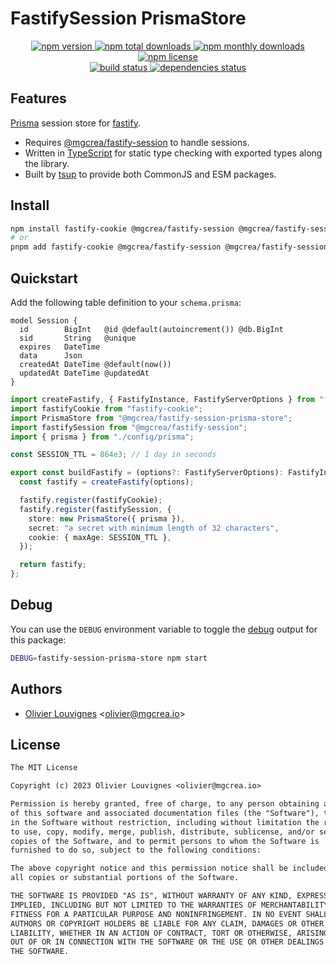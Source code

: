# FastifySession PrismaStore

<!-- markdownlint-disable MD033 -->
<p align="center">
  <a href="https://www.npmjs.com/package/@mgcrea/fastify-session-prisma-store">
    <img src="https://img.shields.io/npm/v/@mgcrea/fastify-session-prisma-store.svg?style=for-the-badge" alt="npm version" />
  </a>
  <a href="https://www.npmjs.com/package/@mgcrea/fastify-session-prisma-store">
    <img src="https://img.shields.io/npm/dt/@mgcrea/fastify-session-prisma-store.svg?style=for-the-badge" alt="npm total downloads" />
  </a>
  <a href="https://www.npmjs.com/package/@mgcrea/fastify-session-prisma-store">
    <img src="https://img.shields.io/npm/dm/@mgcrea/fastify-session-prisma-store.svg?style=for-the-badge" alt="npm monthly downloads" />
  </a>
  <a href="https://www.npmjs.com/package/@mgcrea/fastify-session-prisma-store">
    <img src="https://img.shields.io/npm/l/@mgcrea/fastify-session-prisma-store.svg?style=for-the-badge" alt="npm license" />
  </a>
  <br />
  <a href="https://github.com/mgcrea/fastify-session-prisma-store/actions/workflows/main.yml">
    <img src="https://img.shields.io/github/actions/workflow/status/mgcrea/fastify-session-prisma-store/main.yml?style=for-the-badge&branch=master" alt="build status" />
  </a>
  <a href="https://depfu.com/github/mgcrea/fastify-session-prisma-store">
    <img src="https://img.shields.io/depfu/dependencies/github/mgcrea/fastify-session-prisma-store?style=for-the-badge" alt="dependencies status" />
  </a>
</p>
<!-- markdownlint-enable MD037 -->

## Features

[Prisma](https://prisma.io) session store for [fastify](https://github.com/fastify/fastify).

- Requires [@mgcrea/fastify-session](https://github.com/mgcrea/fastify-session) to handle sessions.
- Written in [TypeScript](https://www.typescriptlang.org/) for static type checking with exported types along the library.
- Built by [tsup](https://tsup.egoist.dev) to provide both CommonJS and ESM packages.

## Install

```bash
npm install fastify-cookie @mgcrea/fastify-session @mgcrea/fastify-session-prisma-store
# or
pnpm add fastify-cookie @mgcrea/fastify-session @mgcrea/fastify-session-prisma-store
```

## Quickstart

Add the following table definition to your `schema.prisma`:

```prisma
model Session {
  id        BigInt   @id @default(autoincrement()) @db.BigInt
  sid       String   @unique
  expires   DateTime
  data      Json
  createdAt DateTime @default(now())
  updatedAt DateTime @updatedAt
}
```

```ts
import createFastify, { FastifyInstance, FastifyServerOptions } from "fastify";
import fastifyCookie from "fastify-cookie";
import PrismaStore from "@mgcrea/fastify-session-prisma-store";
import fastifySession from "@mgcrea/fastify-session";
import { prisma } from "./config/prisma";

const SESSION_TTL = 864e3; // 1 day in seconds

export const buildFastify = (options?: FastifyServerOptions): FastifyInstance => {
  const fastify = createFastify(options);

  fastify.register(fastifyCookie);
  fastify.register(fastifySession, {
    store: new PrismaStore({ prisma }),
    secret: "a secret with minimum length of 32 characters",
    cookie: { maxAge: SESSION_TTL },
  });

  return fastify;
};
```

## Debug

You can use the `DEBUG` environment variable to toggle the [debug](https://github.com/debug-js/debug) output for this package:

```sh
DEBUG=fastify-session-prisma-store npm start
```

## Authors

- [Olivier Louvignes](https://github.com/mgcrea) <<olivier@mgcrea.io>>

## License

```txt
The MIT License

Copyright (c) 2023 Olivier Louvignes <olivier@mgcrea.io>

Permission is hereby granted, free of charge, to any person obtaining a copy
of this software and associated documentation files (the "Software"), to deal
in the Software without restriction, including without limitation the rights
to use, copy, modify, merge, publish, distribute, sublicense, and/or sell
copies of the Software, and to permit persons to whom the Software is
furnished to do so, subject to the following conditions:

The above copyright notice and this permission notice shall be included in
all copies or substantial portions of the Software.

THE SOFTWARE IS PROVIDED "AS IS", WITHOUT WARRANTY OF ANY KIND, EXPRESS OR
IMPLIED, INCLUDING BUT NOT LIMITED TO THE WARRANTIES OF MERCHANTABILITY,
FITNESS FOR A PARTICULAR PURPOSE AND NONINFRINGEMENT. IN NO EVENT SHALL THE
AUTHORS OR COPYRIGHT HOLDERS BE LIABLE FOR ANY CLAIM, DAMAGES OR OTHER
LIABILITY, WHETHER IN AN ACTION OF CONTRACT, TORT OR OTHERWISE, ARISING FROM,
OUT OF OR IN CONNECTION WITH THE SOFTWARE OR THE USE OR OTHER DEALINGS IN
THE SOFTWARE.
```
